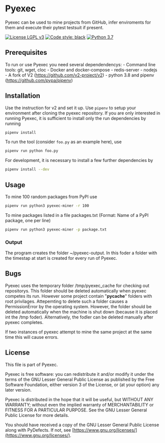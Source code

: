 # Pyexec

Pyexec can be used to mine projects from GitHub, infer enviroments for them and execute their pytest testsuit if present.

[![License LGPL v3](https://img.shields.io/badge/License-LGPL%20v3-blue.svg)](https://www.gnu.org/licenses/lgpl-3.0)
[![Code style: black](https://img.shields.io/badge/code%20style-black-000000.svg)](https://github.com/ambv/black)
[![Python 3.7](https://img.shields.io/badge/python-3.8-blue.svg)](https://www.python.org)

## Prerequisites
To run or use Pyexec you need several dependendencys:
    - Command line tools: git, wget, cloc
    - Docker and docker-compose
    - redis-server
    - nodejs
    - A fork of V2 (https://github.com/v2-project/v2)
    - python 3.8 and pipenv (https://github.com/pypa/pipenv)

## Installation
Use the instruction for v2 and set it up.
Use `pipenv` to setup your environment after cloning the pyexec repository.
If you are only interested in running Pyexec,
it is sufficient to install only the run dependencies by running
```bash
pipenv install
```
To run the tool (consider `foo.py` as an example here), use
```bash
pipenv run python foo.py
```
For development,
it is necessary to install a few further dependencies by
```bash
pipenv install --dev
```
## Usage
To mine 100 random packages from PyPI use
```bash
pipenv run python3 pyexec-miner -r 100
```
To mine packages listed in a file packages.txt (Format: Name of a PyPI package, one per line)
```bash
pipenv run python3 pyexec-miner -p package.txt
```

### Output
The program creates the folder ~/pyexec-output. 
In this foder a folder with the timestap at start is created for every run of Pyexec.

## Bugs
Pyexec uses the temporary folder /tmp/pyexec_cache for checking out repositorys.
This folder should be deleted automatically when pyexec competes its run.
However some project contain "__pycache__" folders with root privilages.
Attepemting to delete such a folder causes a PermissionError by the operating system.
However, the folder should be deleted automatically when the machine is shut down (because it is placed int the /tmp foder).
Alternatively, the fodler can be deleted manually after pyexec completes.

If two instances of pyexec attempt to mine the same project at the same time this will cause errors.

## License
This file is part of Pyexec.

Pyexec is free software: you can redistribute it and/or modify
it under the terms of the GNU Lesser General Public License as published by
the Free Software Foundation, either version 3 of the License, or
(at your option) any later version.

Pyexec is distributed in the hope that it will be useful,
but WITHOUT ANY WARRANTY; without even the implied warranty of
MERCHANTABILITY or FITNESS FOR A PARTICULAR PURPOSE.  See the
GNU Lesser General Public License for more details.

You should have received a copy of the GNU Lesser General Public License
along with PyDefects.  If not, see
[https://www.gnu.org/licenses/](https://www.gnu.org/licenses/).
